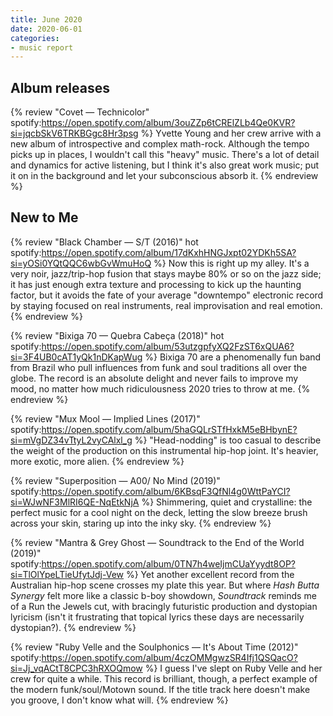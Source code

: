 ```yaml
---
title: June 2020
date: 2020-06-01
categories:
- music report
---
```


## Album releases

{% review "Covet — Technicolor"
  spotify:https://open.spotify.com/album/3ouZZp6tCRElZLb4Qe0KVR?si=jqcbSkV6TRKBGgc8Hr3psg
%}
  Yvette Young and her crew arrive with a new album of introspective and complex math-rock. Although the tempo picks up in places, I wouldn't call this "heavy" music. There's a lot of detail and dynamics for active listening, but I think it's also great work music; put it on in the background and let your subconscious absorb it.
{% endreview %}


## New to Me

{% review "Black Chamber — S/T (2016)" hot
  spotify:https://open.spotify.com/album/17dKxhHNGJxpt02YDKh5SA?si=yOSi0YQtQQC6wbGvWmuHoQ
%}
  Now this is right up my alley. It's a very noir, jazz/trip-hop fusion that stays maybe 80% or so on the jazz side; it has just enough extra texture and processing to kick up the haunting factor, but it avoids the fate of your average "downtempo" electronic record by staying focused on real instruments, real improvisation and real emotion.
{% endreview %}

{% review "Bixiga 70 — Quebra Cabeça (2018)" hot
  spotify:https://open.spotify.com/album/53utzgpfyXQ2FzST6xQUA6?si=3F4UB0cAT1yQk1nDKapWug
%}
  Bixiga 70 are a phenomenally fun band from Brazil who pull influences from funk and soul traditions all over the globe. The record is an absolute delight and never fails to improve my mood, no matter how much ridiculousness 2020 tries to throw at me.
{% endreview %}

{% review "Mux Mool — Implied Lines (2017)"
  spotify:https://open.spotify.com/album/5haGQLrSTfHxkM5eBHbynE?si=mVgDZ34vTtyL2vyCAlxl_g
%}
  "Head-nodding" is too casual to describe the weight of the production on this instrumental hip-hop joint. It's heavier, more exotic, more alien.
{% endreview %}

{% review "Superposition — A00/ No Mind (2019)"
  spotify:https://open.spotify.com/album/6KBsqF3QfNl4g0WttPaYCI?si=WJwNF3MlRI6QE-NqEtkNjA
%}
  Shimmering, quiet and crystalline: the perfect music for a cool night on the deck, letting the slow breeze brush across your skin, staring up into the inky sky.
{% endreview %}

{% review "Mantra & Grey Ghost — Soundtrack to the End of the World (2019)"
  spotify:https://open.spotify.com/album/0TN7h4weIjmCUaYyydt8OP?si=TlOlYpeLTieUfytJdj-Vew
%}
  Yet another excellent record from the Australian hip-hop scene crosses my plate this year. But where _Hash Butta Synergy_ felt more like a classic b-boy showdown, _Soundtrack_ reminds me of a Run the Jewels cut, with bracingly futuristic production and dystopian lyricism (isn't it frustrating that topical lyrics these days are necessarily dystopian?).
{% endreview %}

{% review "Ruby Velle and the Soulphonics — It's About Time (2012)"
  spotify:https://open.spotify.com/album/4czOMMgwzSR4Ifj1QSQacO?si=Jj_vqACtT8CPC3hRXOQmow
%}
  I guess I've slept on Ruby Velle and her crew for quite a while. This record is brilliant, though, a perfect example of the modern funk/soul/Motown sound. If the title track here doesn't make you groove, I don't know what will.
{% endreview %}
